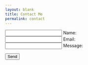 ```yaml
---
layout: blank
title: Contact Me
permalink: contact
---
```




<form action="https://formspree.io/f/xgepqgne" method="POST" autocomplete="off">

  <div class="form-control">
     <input type="name" required> 
      <label>Name:</label>
  </div>

  <div class="form-control">
    <input type="email" required>
    <label>Email:</label>
  </div>

  <div class="form-control">
  <input type="textarea" required>
  <label>Message:</label>
  </div>

  <button class="submit--button" type="submit" value="Send">Send</button>
</form>